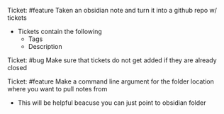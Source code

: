 Ticket: #feature Taken an obsidian note and turn it into a github repo w/ tickets

- Tickets contain the following
  - Tags
  - Description

Ticket: #bug Make sure that tickets do not get added if they are already closed

Ticket: #feature Make a command line argument for the folder location where you want to pull notes from

- This will be helpful beacuse you can just point to obsidian folder
